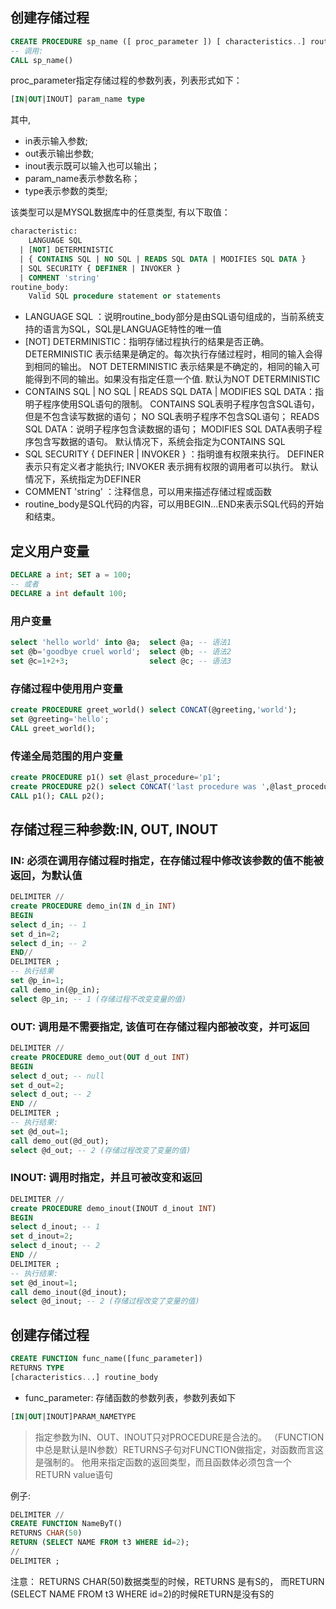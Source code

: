## 创建存储过程
``` sql
CREATE PROCEDURE sp_name ([ proc_parameter ]) [ characteristics..] routine_body 
-- 调用:
CALL sp_name()
```
proc_parameter指定存储过程的参数列表，列表形式如下：
``` sql
[IN|OUT|INOUT] param_name type
```
其中,
- in表示输入参数;
- out表示输出参数;
- inout表示既可以输入也可以输出；
- param_name表示参数名称；
- type表示参数的类型; 

该类型可以是MYSQL数据库中的任意类型, 有以下取值：
``` sql
characteristic: 
    LANGUAGE SQL 
  | [NOT] DETERMINISTIC 
  | { CONTAINS SQL | NO SQL | READS SQL DATA | MODIFIES SQL DATA } 
  | SQL SECURITY { DEFINER | INVOKER } 
  | COMMENT 'string' 
routine_body: 
    Valid SQL procedure statement or statements
```
- LANGUAGE SQL ：说明routine_body部分是由SQL语句组成的，当前系统支持的语言为SQL，SQL是LANGUAGE特性的唯一值
- [NOT] DETERMINISTIC：指明存储过程执行的结果是否正确。
DETERMINISTIC 表示结果是确定的。每次执行存储过程时，相同的输入会得到相同的输出。
NOT DETERMINISTIC 表示结果是不确定的，相同的输入可能得到不同的输出。如果没有指定任意一个值.
默认为NOT DETERMINISTIC 
- CONTAINS SQL | NO SQL | READS SQL DATA | MODIFIES SQL DATA：指明子程序使用SQL语句的限制。
CONTAINS SQL表明子程序包含SQL语句，但是不包含读写数据的语句；
NO SQL表明子程序不包含SQL语句；
READS SQL DATA：说明子程序包含读数据的语句；
MODIFIES SQL DATA表明子程序包含写数据的语句。
默认情况下，系统会指定为CONTAINS SQL
- SQL SECURITY { DEFINER | INVOKER } ：指明谁有权限来执行。
DEFINER 表示只有定义者才能执行;
INVOKER 表示拥有权限的调用者可以执行。
默认情况下，系统指定为DEFINER 
- COMMENT 'string' ：注释信息，可以用来描述存储过程或函数
- routine_body是SQL代码的内容，可以用BEGIN...END来表示SQL代码的开始和结束。


## 定义用户变量
``` sql
DECLARE a int; SET a = 100;
-- 或者
DECLARE a int default 100;
```
### 用户变量
``` sql
select 'hello world' into @a;  select @a; -- 语法1
set @b='goodbye cruel world';  select @b; -- 语法2
set @c=1+2+3;                  select @c; -- 语法3
```
### 存储过程中使用用户变量
``` sql
create PROCEDURE greet_world() select CONCAT(@greeting,'world');
set @greeting='hello';
CALL greet_world();
```
### 传递全局范围的用户变量
``` sql
create PROCEDURE p1() set @last_procedure='p1';
create PROCEDURE p2() select CONCAT('last procedure was ',@last_procedure);
CALL p1(); CALL p2();
```

## 存储过程三种参数:IN, OUT, INOUT
### IN: 必须在调用存储过程时指定，在存储过程中修改该参数的值不能被返回，为默认值
``` sql
DELIMITER //
create PROCEDURE demo_in(IN d_in INT)
BEGIN
select d_in; -- 1
set d_in=2; 
select d_in; -- 2
END//
DELIMITER ;
-- 执行结果
set @p_in=1;
call demo_in(@p_in);
select @p_in; -- 1 (存储过程不改变变量的值)
```
### OUT: 调用是不需要指定, 该值可在存储过程内部被改变，并可返回
``` sql
DELIMITER //
create PROCEDURE demo_out(OUT d_out INT)
BEGIN
select d_out; -- null
set d_out=2;
select d_out; -- 2
END //
DELIMITER ;
-- 执行结果:
set @d_out=1;
call demo_out(@d_out);
select @d_out; -- 2 (存储过程改变了变量的值)
```
### INOUT: 调用时指定，并且可被改变和返回
``` sql
DELIMITER //
create PROCEDURE demo_inout(INOUT d_inout INT)
BEGIN
select d_inout; -- 1
set d_inout=2;
select d_inout; -- 2
END //
DELIMITER ;
-- 执行结果:
set @d_inout=1;
call demo_inout(@d_inout);
select @d_inout; -- 2 (存储过程改变了变量的值)
```


## 创建存储过程
``` sql
CREATE FUNCTION func_name([func_parameter])
RETURNS TYPE
[characteristics...] routine_body
```
- func_parameter: 存储函数的参数列表，参数列表如下
``` sql
[IN|OUT|INOUT]PARAM_NAMETYPE
```
> 指定参数为IN、OUT、INOUT只对PROCEDURE是合法的。
>（FUNCTION中总是默认是IN参数）RETURNS子句对FUNCTION做指定，对函数而言这是强制的。
>他用来指定函数的返回类型，而且函数体必须包含一个RETURN value语句

例子:
``` sql
DELIMITER //
CREATE FUNCTION NameByT()
RETURNS CHAR(50)
RETURN (SELECT NAME FROM t3 WHERE id=2);
//
DELIMITER ;
```
注意：
RETURNS CHAR(50)数据类型的时候，RETURNS 是有S的，
而RETURN (SELECT NAME FROM t3 WHERE id=2)的时候RETURN是没有S的